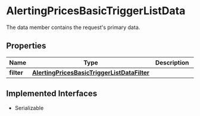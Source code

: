 

# AlertingPricesBasicTriggerListData

The data member contains the request's primary data.

## Properties

Name | Type | Description | Notes
------------ | ------------- | ------------- | -------------
**filter** | [**AlertingPricesBasicTriggerListDataFilter**](AlertingPricesBasicTriggerListDataFilter.md) |  |  [optional]


## Implemented Interfaces

* Serializable


